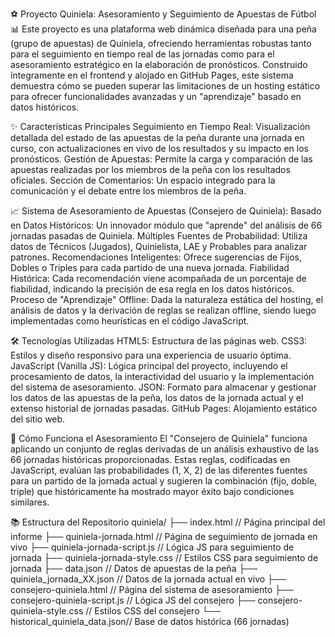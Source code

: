 ⚽ Proyecto Quiniela: Asesoramiento y Seguimiento de Apuestas de Fútbol 📊
Este proyecto es una plataforma web dinámica diseñada para una peña (grupo de apuestas) de Quiniela, ofreciendo herramientas robustas tanto para el seguimiento en tiempo real de las jornadas como para el asesoramiento estratégico en la elaboración de pronósticos.
Construido íntegramente en el frontend y alojado en GitHub Pages, este sistema demuestra cómo se pueden superar las limitaciones de un hosting estático para ofrecer funcionalidades avanzadas y un "aprendizaje" basado en datos históricos.

✨ Características Principales
Seguimiento en Tiempo Real: Visualización detallada del estado de las apuestas de la peña durante una jornada en curso, con actualizaciones en vivo de los resultados y su impacto en los pronósticos.
Gestión de Apuestas: Permite la carga y comparación de las apuestas realizadas por los miembros de la peña con los resultados oficiales.
Sección de Comentarios: Un espacio integrado para la comunicación y el debate entre los miembros de la peña.

📈 Sistema de Asesoramiento de Apuestas (Consejero de Quiniela):
Basado en Datos Históricos: Un innovador módulo que "aprende" del análisis de 66 jornadas pasadas de Quiniela.
Múltiples Fuentes de Probabilidad: Utiliza datos de Técnicos (Jugados), Quinielista, LAE y Probables para analizar patrones.
Recomendaciones Inteligentes: Ofrece sugerencias de Fijos, Dobles o Triples para cada partido de una nueva jornada.
Fiabilidad Histórica: Cada recomendación viene acompañada de un porcentaje de fiabilidad, indicando la precisión de esa regla en los datos históricos.
Proceso de "Aprendizaje" Offline: Dada la naturaleza estática del hosting, el análisis de datos y la derivación de reglas se realizan offline, siendo luego implementadas como heurísticas en el código JavaScript.

🛠️ Tecnologías Utilizadas
HTML5: Estructura de las páginas web.
CSS3: Estilos y diseño responsivo para una experiencia de usuario óptima.
JavaScript (Vanilla JS): Lógica principal del proyecto, incluyendo el procesamiento de datos, la interactividad del usuario y la implementación del sistema de asesoramiento.
JSON: Formato para almacenar y gestionar los datos de las apuestas de la peña, los datos de la jornada actual y el extenso historial de jornadas pasadas.
GitHub Pages: Alojamiento estático del sitio web.

🚀 Cómo Funciona el Asesoramiento
El "Consejero de Quiniela" funciona aplicando un conjunto de reglas derivadas de un análisis exhaustivo de las 66 jornadas históricas proporcionadas. Estas reglas, codificadas en JavaScript, evalúan las probabilidades (1, X, 2) de las diferentes fuentes para un partido de la jornada actual y sugieren la combinación (fijo, doble, triple) que históricamente ha mostrado mayor éxito bajo condiciones similares.

📚 Estructura del Repositorio
quiniela/
├── index.html                   // Página principal del informe
├── quiniela-jornada.html        // Página de seguimiento de jornada en vivo
├── quiniela-jornada-script.js   // Lógica JS para seguimiento de jornada
├── quiniela-jornada-style.css   // Estilos CSS para seguimiento de jornada
├── data.json                    // Datos de apuestas de la peña
├── quiniela_jornada_XX.json     // Datos de la jornada actual en vivo
├── consejero-quiniela.html      // Página del sistema de asesoramiento
├── consejero-quiniela-script.js // Lógica JS del consejero
├── consejero-quiniela-style.css // Estilos CSS del consejero
└── historical_quiniela_data.json// Base de datos histórica (66 jornadas)